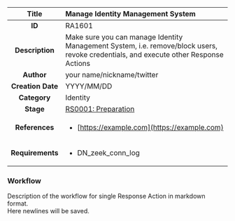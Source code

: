| Title                       | Manage Identity Management System         |
|:---------------------------:|:--------------------|
| **ID**                      | RA1601            |
| **Description**             | Make sure you can manage Identity Management System, i.e. remove/block users, revoke credentials, and execute other Response Actions   |
| **Author**                  | your name/nickname/twitter        |
| **Creation Date**           | YYYY/MM/DD |
| **Category**                | Identity      |
| **Stage**                   |[RS0001: Preparation](../Response_Stages/RS0001.md)| 
| **References** |<ul><li>[https://example.com](https://example.com)</li></ul>|
| **Requirements** |<ul><li>DN_zeek_conn_log</li></ul>|

### Workflow

Description of the workflow for single Response Action in markdown format.  
Here newlines will be saved.
